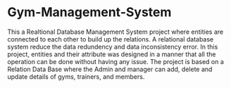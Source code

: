 # Gym-Management-System
This a Realtional Database Management System project where entities are connected to each other to build up the relations. A relational database system reduce the data redundency and data inconsistency error. In this project, entities and their attribute was designed in a manner that all the operation can be done without having any issue.
The project is based on a Relation Data Base where the Admin and manager can add, delete and update details of gyms, trainers, and members.
